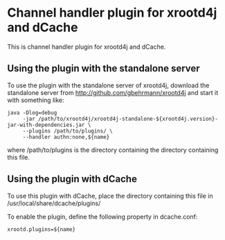Channel handler plugin for xrootd4j and dCache
==============================================

This is channel handler plugin for xrootd4j and dCache.

Using the plugin with the standalone server
-------------------------------------------

To use the plugin with the standalone server of xrootd4j, download the
standalone server from http://github.com/gbehrmann/xrootd4j and start
it with something like:

    java -Dlog=debug 
         -jar /path/to/xrootd4j/xrootd4j-standalone-${xrootd4j.version}-jar-with-dependencies.jar \
         --plugins /path/to/plugins/ \
         --handler authn:none,${name}

where /path/to/plugins is the directory containing the directory
containing this file.


Using the plugin with dCache
----------------------------

To use this plugin with dCache, place the directory containing this
file in /usr/local/share/dcache/plugins/

To enable the plugin, define the following property in dcache.conf:

    xrootd.plugins=${name}
